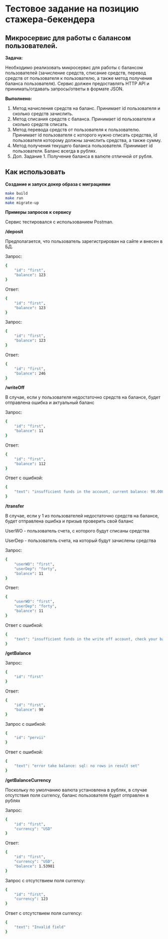 # Тестовое задание на позицию стажера-бекендера

## Микросервис для работы с балансом пользователей.

**Задача:**

Необходимо реализовать микросервис для работы с балансом пользователей (зачисление средств, списание средств, перевод средств от пользователя к пользователю, а также метод получения баланса пользователя). Сервис должен предоставлять HTTP API и принимать/отдавать запросы/ответы в формате JSON. 

**Выполнено:**

1. Метод начисления средств на баланс. Принимает id пользователя и сколько средств зачислить.
2. Метод списания средств с баланса. Принимает id пользователя и сколько средств списать.
3. Метод перевода средств от пользователя к пользователю. Принимает id пользователя с которого нужно списать средства, id пользователя которому должны зачислить средства, а также сумму.
4. Метод получения текущего баланса пользователя. Принимает id пользователя. Баланс всегда в рублях.
5. Доп. Задание 1. Получение баланса в валюте отличной от рубля.

## Как использовать ##

**Создание и запуск докер образа с миграциями**
```sh
make build
make run
make migrate-up
```

**Примеры запросов к сервису**

Сервис тестировался с использованием Postman.

**/deposit**

Предполагается, что пользователь зарегистрирован на сайте и внесен в БД.

Запрос:
```sh
{
    "id": "first",
    "balance": 123
}
```
Ответ:
```sh
{
    "id": "first",
    "balance": 123
}
```
Запрос:
```sh
{
    "id": "first",
    "balance": 123
}
```
Ответ:
```sh
{
    "id": "first",
    "balance": 246
}
```

**/writeOff**

В случае, если у пользователя недостаточно средств на балансе, будет отправлена ошибка и актуальный баланс

Запрос:
```sh
{
    "id": "first",
    "balance": 11
}
```
Ответ:
```sh
{
    "id": "first",
    "balance": 112
}
```
Ответ с ошибкой:
```sh
{
    "text": "insufficient funds in the account, current balance: 90.000000"
}
```

**/transfer**

В случае, если у 1 из пользователей недостаточно средств на балансе, будет отправлена ошибка и призыв проверить свой баланс

UserWO - пользователь счета, с которого будут списаны средства

UserDep - пользователь счета, на который будут зачислены средства

Запрос:
```sh
{
    "userWO": "first",
    "userDep": "forty",
    "balance": 11
}
```
Ответ:
```sh
{
    "userWO": "first",
    "userDep": "forty",
    "balance": 11
}
```
Ответ с ошибкой:
```sh
{
    "text": "insufficient funds in the write off account, check your balance"
}
```

**/getBalance**

Запрос:
```sh
{
    "id": "first"
}
```
Ответ:
```sh
{
    "id": "first",
    "balance": 90
}
```
Запрос c ошибкой:
```sh
{
    "id": "pervii"
}
```
Ответ с ошибкой:
```sh
{
    "text": "error take balance: sql: no rows in result set"
}
```

**/getBalanceCurrency**

Поскольку по умолчанию валюта установлена в рублях, в случае отсутствия поля currency, баланс пользователя будет отправлен в рублях

Запрос:
```sh
{
    "id": "first",
    "currency": "USD"
}
```
Ответ:
```sh
{
    "id": "first",
    "currency": "USD",
    "balance": 1.53981
}
```
Запрос c отсутствием поля currency:
```sh
{
    "id": "first",
    "currency": 123
}
```
Ответ с отсутствием поля currency:
```sh
{
    "text": "Invalid field"
}
```